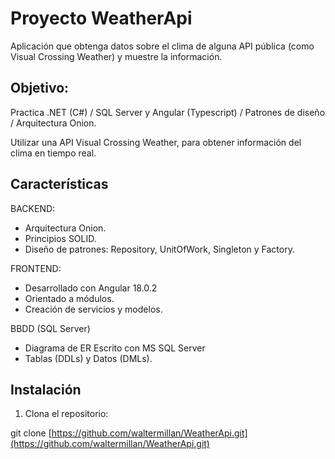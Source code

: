 # Proyecto WeatherApi
Aplicación que obtenga datos sobre el clima de alguna API pública (como Visual Crossing Weather) y muestre la información.
## Objetivo:

Practica .NET (C#) / SQL Server y Angular (Typescript) / Patrones de diseño / Arquitectura Onion.

Utilizar una API Visual Crossing Weather, para obtener información del clima en tiempo real.

## Características

BACKEND:
- Arquitectura Onion.
- Principios SOLID.
- Diseño de patrones: Repository, UnitOfWork, Singleton y Factory.

FRONTEND:
- Desarrollado con Angular 18.0.2
- Orientado a módulos.
- Creación de servicios y modelos.

BBDD (SQL Server)
- Diagrama de ER Escrito con MS SQL Server
- Tablas (DDLs) y Datos (DMLs).

## Instalación

1. Clona el repositorio:

git clone [https://github.com/waltermillan/WeatherApi.git](https://github.com/waltermillan/WeatherApi.git)
